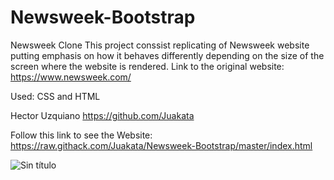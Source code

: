 # Newsweek-Bootstrap
Newsweek Clone
This project conssist replicating of Newsweek website putting emphasis on how it behaves
differently depending on the size of the screen where the website is rendered. Link to the original website: https://www.newsweek.com/

Used: CSS and HTML

Hector Uzquiano https://github.com/Juakata

Follow this link to see the Website: https://raw.githack.com/Juakata/Newsweek-Bootstrap/master/index.html

![Sin título](https://user-images.githubusercontent.com/11781597/63105959-0e94fa00-bf3f-11e9-9c03-c2af78ebb4ac.png)
